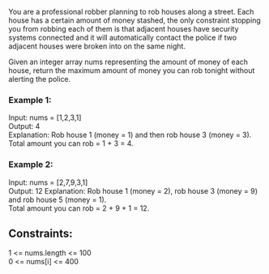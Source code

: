 You are a professional robber planning to rob houses along a street. Each house has a certain amount of money stashed, the only constraint stopping you from robbing each of them is that adjacent houses have security systems connected and it will automatically contact the police if two adjacent houses were broken into on the same night.

Given an integer array nums representing the amount of money of each house, return the maximum amount of money you can rob tonight without alerting the police.

 

### Example 1:  

Input: nums = [1,2,3,1]  
Output: 4         
Explanation: Rob house 1 (money = 1) and then rob house 3 (money = 3).  
Total amount you can rob = 1 + 3 = 4.  
### Example 2:  

Input: nums = [2,7,9,3,1]  
Output: 12
Explanation: Rob house 1 (money = 2), rob house 3 (money = 9) and rob house 5 (money = 1).  
Total amount you can rob = 2 + 9 + 1 = 12.  
 

## Constraints:  

1 <= nums.length <= 100  
0 <= nums[i] <= 400   
